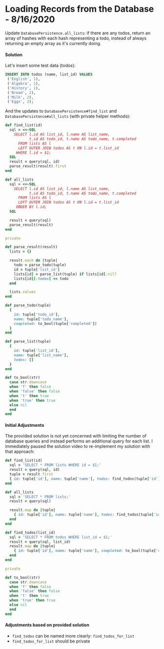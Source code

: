 
# Loading Records from the Database - 8/16/2020

Update `DatabasePersistence.all_lists`: if there are any todos, return an array of hashes with each hash representing a todo, instead of always returning an empty array as it's currently doing.

#### Solution

Let's insert some test data (todos):

```sql
INSERT INTO todos (name, list_id) VALUES
 ('English', 1),
 ('Algebra', 1),
 ('History', 1),
 ('Bread', 2),
 ('Milk', 2),
 ('Eggs', 2);
```

And the updates to `DatabasePersistence#find_list` and `DatabasePersistence#all_lists` (with private helper methods):

```ruby
def find_list(id)
  sql = <<~SQL
    SELECT l.id AS list_id, l.name AS list_name,
           t.id AS todo_id, t.name AS todo_name, t.completed
      FROM lists AS l
      LEFT OUTER JOIN todos AS t ON l.id = t.list_id
     WHERE l.id = $1;
  SQL
  result = query(sql, id)
  parse_result(result).first
end

def all_lists
  sql = <<~SQL
    SELECT l.id AS list_id, l.name AS list_name,
           t.id AS todo_id, t.name AS todo_name, t.completed
      FROM lists AS l
      LEFT OUTER JOIN todos AS t ON l.id = t.list_id
     ORDER BY l.id;
  SQL

  result = query(sql)
  parse_result(result)
end

private

def parse_result(result)
  lists = {}

  result.each do |tuple|
    todo = parse_todo(tuple)
    id = tuple['list_id']
    lists[id] = parse_list(tuple) if lists[id].nil?
    lists[id][:todos] << todo
  end

  lists.values
end

def parse_todo(tuple)
  {
    id: tuple['todo_id'],
    name: tuple['todo_name'],
    completed: to_bool(tuple['completed'])
  }
end

def parse_list(tuple)
  {
    id: tuple['list_id'],
    name: tuple['list_name'],
    todos: []
  }
end

def to_bool(str)
  case str.downcase
  when 'f' then false
  when 'false' then false
  when 't' then true
  when 'true' then true
  else nil
  end
end
```

#### Initial Adjustments

The provided solution is not yet concerned with limiting the number of database queries and instead performs an additional query for each list. I immediately paused the solution video to re-implement my solution with that approach:

```ruby
def find_list(id)
  sql = 'SELECT * FROM lists WHERE id = $1;'
  result = query(sql, id)
  tuple = result.first
  { id: tuple['id'], name: tuple['name'], todos: find_todos(tuple['id']) }
end

def all_lists
  sql = 'SELECT * FROM lists;'
  result = query(sql)

  result.map do |tuple|
    { id: tuple['id'], name: tuple['name'], todos: find_todos(tuple['id']) }
  end
end

def find_todos(list_id)
  sql = 'SELECT * FROM todos WHERE list_id = $1;'
  result = query(sql, list_id)
  result.map do |tuple|
    { id: tuple['id'], name: tuple['name'], completed: to_bool(tuple['completed']) }
  end
end

private

def to_bool(str)
  case str.downcase
  when 'f' then false
  when 'false' then false
  when 't' then true
  when 'true' then true
  else nil
  end
end
```

#### Adjustments based on provided solution

* `find_todos` can be named more clearly: `find_todos_for_list`
* `find_todos_for_list` should be private
